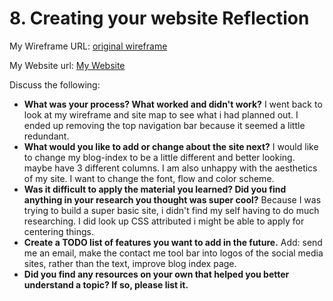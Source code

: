# 8. Creating your website Reflection

My Wireframe URL:
[original wireframe](https://github.com/dmarquezdlt/phase-0-unit-1/blob/master/week-2/3-wireframing/my_reflection.md)

My Website url:
[My Website](http://dmarquezdlt.github.io)

Discuss the following:
* **What was your process? What worked and didn't work?** I went back to look at my wireframe and site map to see what i had planned out. I ended up removing the top navigation bar because it seemed a little redundant.
* **What would you like to add or change about the site next?** I would like to change my blog-index to be a little different and better looking. maybe have 3 different columns. I am also unhappy with the aesthetics of my site. I want to change the font, flow and color scheme.
* **Was it difficult to apply the material you learned? Did you find anything in your research you thought was super cool?** Because I was trying to build a super basic site, i didn't find my self having to do much researching. I did look up CSS attributed i might be able to apply for centering things.
* **Create a TODO list of features you want to add in the future.** Add: send me an email, make the contact me tool bar into logos of the social media sites, rather than the text, improve blog index page.
* **Did you find any resources on your own that helped you better understand a topic? If so, please list it.**
